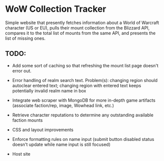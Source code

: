 
# WoW Collection Tracker

Simple website that presently fetches information about a World of Warcraft character (US or EU), pulls their mount collection from the Blizzard API, compares it to the total list of mounts from the same API, and presents the list of missing ones.

## TODO:

-  Add some sort of caching so that refreshing the mount list page doesn't error out.

-  Error handling of realm search text. 
        Problem(s): changing region should autoclear entered text; changing region with entered text keeps potentially invalid realm name in box

-  Integrate web scraper with MongoDB for more in-depth game artifacts (associate faction/rep, image, Wowhead link, etc.)

-  Retrieve character reputations to determine any outstanding available faction mounts

-  CSS and layout improvements

-  Enforce formatting rules on name input (submit button disabled status doesn't update while name input is still focused)

-  Host site